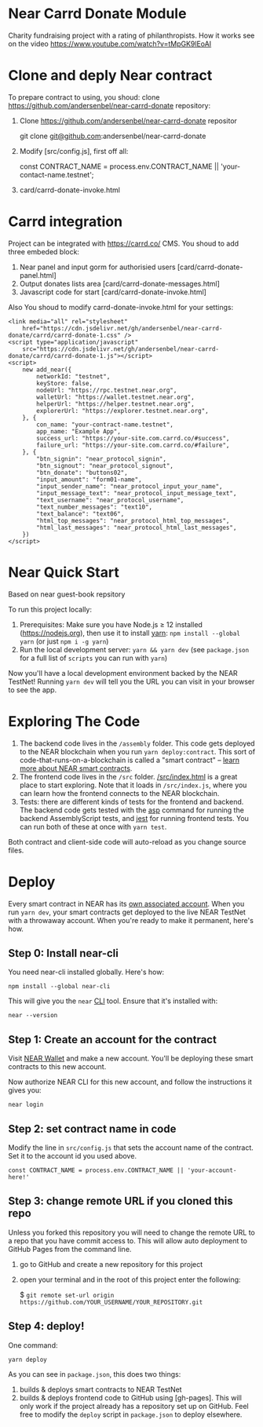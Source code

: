 Near Carrd Donate Module
==========

Charity fundraising project with a rating of philanthropists.
How it works see on the video https://www.youtube.com/watch?v=tMpGK9lEoAI

Clone and deply Near contract
==========

To prepare contract to using, you shoud: clone https://github.com/andersenbel/near-carrd-donate repository: 
1. Clone https://github.com/andersenbel/near-carrd-donate repositor

    git clone git@github.com:andersenbel/near-carrd-donate

2. Modify [src/config.js], first off all:

    const CONTRACT_NAME = process.env.CONTRACT_NAME || 'your-contact-name.testnet';


3. card/carrd-donate-invoke.html


Carrd integration
==========

Project can be integrated with https://carrd.co/ CMS.
You shoud to add three embeded block: 
1. Near panel and input gorm for authorisied users [card/carrd-donate-panel.html]
2. Output donates lists area [card/carrd-donate-messages.html]
3. Javascript code for start [card/carrd-donate-invoke.html]


Also You shoud to modify carrd-donate-invoke.html for your settings:

    <link media="all" rel="stylesheet"
        href="https://cdn.jsdelivr.net/gh/andersenbel/near-carrd-donate/carrd/carrd-donate-1.css" />
    <script type="application/javascript"
        src="https://cdn.jsdelivr.net/gh/andersenbel/near-carrd-donate/carrd/carrd-donate-1.js"></script>
    <script>
        new add_near({
            networkId: "testnet",
            keyStore: false,
            nodeUrl: "https://rpc.testnet.near.org",
            walletUrl: "https://wallet.testnet.near.org",
            helperUrl: "https://helper.testnet.near.org",
            explorerUrl: "https://explorer.testnet.near.org",
        }, {
            con_name: "your-contract-name.testnet",
            app_name: "Example App",
            success_url: "https://your-site.com.carrd.co/#success",
            failure_url: "https://your-site.com.carrd.co/#failure",
        }, {
            "btn_signin": "near_protocol_signin",
            "btn_signout": "near_protocol_signout",
            "btn_donate": "buttons02",
            "input_amount": "form01-name",
            "input_sender_name": "near_protocol_input_your_name",
            "input_message_text": "near_protocol_input_message_text",
            "text_username": "near_protocol_username",
            "text_number_messages": "text10",
            "text_balance": "text06",
            "html_top_messages": "near_protocol_html_top_messages",
            "html_last_messages": "near_protocol_html_last_messages",
        })
    </script>    


Near Quick Start
===========
Based on near guest-book repsitory

To run this project locally:

1. Prerequisites: Make sure you have Node.js ≥ 12 installed (https://nodejs.org), then use it to install [yarn]: `npm install --global yarn` (or just `npm i -g yarn`)
2. Run the local development server: `yarn && yarn dev` (see `package.json` for a
   full list of `scripts` you can run with `yarn`)

Now you'll have a local development environment backed by the NEAR TestNet! Running `yarn dev` will tell you the URL you can visit in your browser to see the app.


Exploring The Code
==================

1. The backend code lives in the `/assembly` folder. This code gets deployed to
   the NEAR blockchain when you run `yarn deploy:contract`. This sort of
   code-that-runs-on-a-blockchain is called a "smart contract" – [learn more
   about NEAR smart contracts][smart contract docs].
2. The frontend code lives in the `/src` folder.
   [/src/index.html](/src/index.html) is a great place to start exploring. Note
   that it loads in `/src/index.js`, where you can learn how the frontend
   connects to the NEAR blockchain.
3. Tests: there are different kinds of tests for the frontend and backend. The
   backend code gets tested with the [asp] command for running the backend
   AssemblyScript tests, and [jest] for running frontend tests. You can run
   both of these at once with `yarn test`.

Both contract and client-side code will auto-reload as you change source files.


Deploy
======

Every smart contract in NEAR has its [own associated account][NEAR accounts]. When you run `yarn dev`, your smart contracts get deployed to the live NEAR TestNet with a throwaway account. When you're ready to make it permanent, here's how.


Step 0: Install near-cli
--------------------------

You need near-cli installed globally. Here's how:

    npm install --global near-cli

This will give you the `near` [CLI] tool. Ensure that it's installed with:

    near --version


Step 1: Create an account for the contract
------------------------------------------

Visit [NEAR Wallet] and make a new account. You'll be deploying these smart contracts to this new account.

Now authorize NEAR CLI for this new account, and follow the instructions it gives you:

    near login


Step 2: set contract name in code
---------------------------------

Modify the line in `src/config.js` that sets the account name of the contract. Set it to the account id you used above.

    const CONTRACT_NAME = process.env.CONTRACT_NAME || 'your-account-here!'


Step 3: change remote URL if you cloned this repo 
-------------------------

Unless you forked this repository you will need to change the remote URL to a repo that you have commit access to. This will allow auto deployment to GitHub Pages from the command line.

1) go to GitHub and create a new repository for this project
2) open your terminal and in the root of this project enter the following:

    $ `git remote set-url origin https://github.com/YOUR_USERNAME/YOUR_REPOSITORY.git`


Step 4: deploy!
---------------

One command:

    yarn deploy

As you can see in `package.json`, this does two things:

1. builds & deploys smart contracts to NEAR TestNet
2. builds & deploys frontend code to GitHub using [gh-pages]. This will only work if the project already has a repository set up on GitHub. Feel free to modify the `deploy` script in `package.json` to deploy elsewhere.




  [NEAR]: https://near.org/
  [yarn]: https://yarnpkg.com/
  [AssemblyScript]: https://www.assemblyscript.org/introduction.html
  [React]: https://reactjs.org
  [smart contract docs]: https://docs.near.org/docs/develop/contracts/overview
  [asp]: https://www.npmjs.com/package/@as-pect/cli
  [jest]: https://jestjs.io/
  [NEAR accounts]: https://docs.near.org/docs/concepts/account
  [NEAR Wallet]: https://wallet.near.org
  [near-cli]: https://github.com/near/near-cli
  [CLI]: https://www.w3schools.com/whatis/whatis_cli.asp
  [create-near-app]: https://github.com/near/create-near-app
  [carrd.co]: https://carrd.co/
